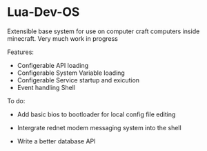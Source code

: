 Lua-Dev-OS
==========

Extensible base system for use on computer craft computers inside minecraft. Very much work in progress

Features:
- Configerable API loading
- Configerable System Variable loading
- Configerable Service startup and exicution
- Event handling Shell

To do:
- Add basic bios to bootloader for local config file editing
- Intergrate rednet modem messaging system into the shell

- Write a better database API

